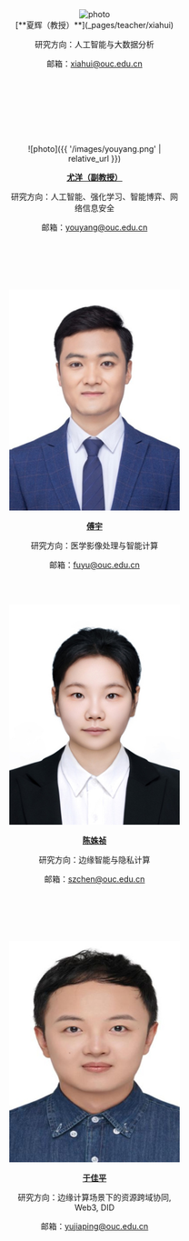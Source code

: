 
<div class="profile-row">

<div class="profile-card" markdown="1"><!-- 下面空一行 -->
    <div>
      <img src="{{ '/images/xiahui.jpg' | relative_url }}" alt="photo"/>
    </div>
  [**夏辉（教授）**](_pages/teacher/xiahui)

  研究方向：人工智能与大数据分析

  邮箱：xiahui@ouc.edu.cn
</div>

<div class="profile-card" markdown="1">

  
</div>

</div>


<div class="profile-row">

<div class="profile-card" markdown="1">

  ![photo]({{ '/images/youyang.png' | relative_url }})

  [**尤洋（副教授）**](_pages/teacher/youyang)

  研究方向：人工智能、强化学习、智能博弈、网络信息安全

  邮箱：youyang@ouc.edu.cn
  
</div>

<div class="profile-card" markdown="1"><!-- 下面空一行 -->
    
  ![photo](/images/fuyu.png)

  [**傅宇**](_pages/teacher/fuyu)

  研究方向：医学影像处理与智能计算

  邮箱：fuyu@ouc.edu.cn
</div>

  
</div>

<div class="profile-row">

<div class="profile-card" markdown="1"><!-- 下面空一行 -->
    
  ![photo](/images/chenshuzhen.jpg)

  [**陈姝祯**](_pages/teacher/chenshuzhen)

  研究方向：边缘智能与隐私计算

  邮箱：szchen@ouc.edu.cn
</div>

<div class="profile-card" markdown="1">
  
  ![photo](/images/yujiaping.jpg)

  [**于佳平**](_pages/teacher/yujiaping)

  研究方向：边缘计算场景下的资源跨域协同, Web3, DID

  邮箱：yujiaping@ouc.edu.cn
  
</div>

</div>






<style>
  .profile-row {
    display: flex;
    gap: 40px;
    flex-wrap: wrap;
    justify-content: center;
    align-items: flex-start;
  }
  .profile-card {
    flex: 1;
    min-width: 220px;
    max-width: 300px;
    text-align: center;
    padding: 16px;

  }
</style>

